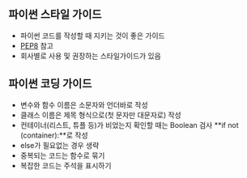 ## 파이썬 스타일 가이드

- 파이썬 코드를 작성할 때 지키는 것이 좋은 가이드
- [PEP8](https://peps.python.org/pep-0008/) 참고
- 회사별로 사용 및 권장하는 스타일가이드가 있음

## 파이썬 코딩 가이드

- 변수와 함수 이름은 소문자와 언더바로 작성
- 클래스 이름은 제목 형식으로(첫 문자만 대문자로) 작성
- 컨테이너(리스트, 튜플 등)가 비었는지 확인할 때는 Boolean 검사 **if not (container):**로 작성
- else가 필요없는 경우 생략
- 중복되는 코드는 함수로 묶기
- 복잡한 코드는 주석을 표시하기